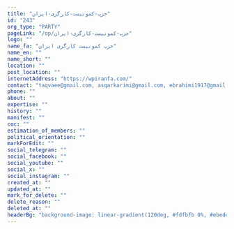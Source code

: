 ```yaml
---
title: "حزب-کمونیست-کارگری-ایران"
id: "243"
org_type: "PARTY"
pageLink: "/op/حزب-کمونیست-کارگری-ایران"
logo: ""
name_fa: "حزب کمونیست کارگری ایران"
name_en: ""
name_short: ""
location: ""
post_location: ""
internetAddress: "https://wpiranfa.com/"
contact: "taqvaee@gmail.com, asqarkarimi@gmail.com, ebrahimi1917@gmail.com"
phone: ""
about: ""
expertise: ""
history: ""
manifest: ""
coc: ""
estimation_of_members: ""
political_orientation: ""
markForEdit: ""
social_telegram: ""
social_facebook: ""
social_youtube: ""
social_x: ""
social_instagram: ""
created_at: ""
updated_at: ""
mark_for_delete: ""
delete_reason: ""
deleted_at: ""
headerBg: "background-image: linear-gradient(120deg, #fdfbfb 0%, #ebedee 100%);"
---
```

